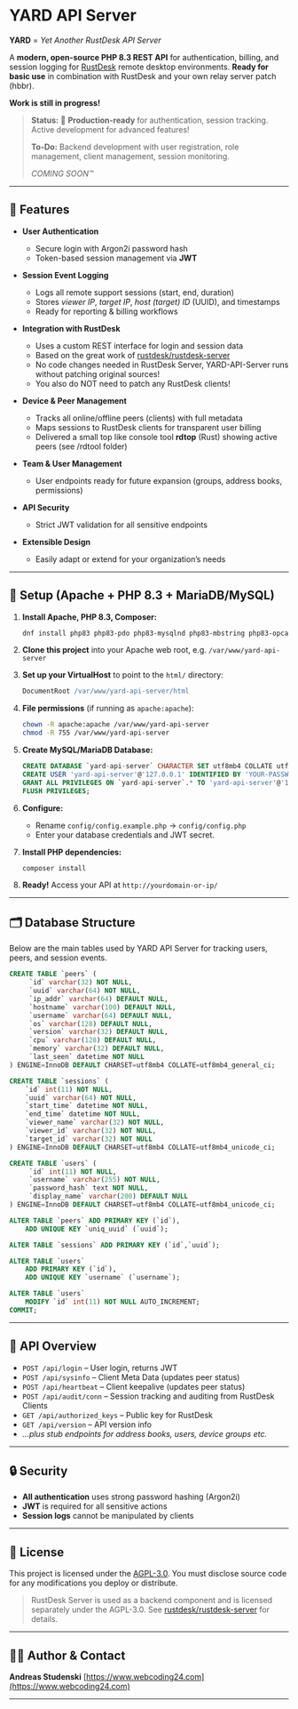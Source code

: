 # YARD API Server

**YARD** = *Yet Another RustDesk API Server*

A **modern, open-source PHP 8.3 REST API** for authentication, billing, and session logging for [RustDesk](https://rustdesk.com) remote desktop environments.
**Ready for basic use** in combination with RustDesk and your own relay server patch (hbbr).

**Work is still in progress!**

> **Status:** 🚀 **Production-ready** for authentication, session tracking.
> Active development for advanced features!
> 
> **To-Do:** Backend development with user registration, role management, client management, session monitoring.
> 
> *COMING SOON™*

---

## 🌟 Features

* **User Authentication**

    * Secure login with Argon2i password hash
    * Token-based session management via **JWT**
* **Session Event Logging**

    * Logs all remote support sessions (start, end, duration)
    * Stores *viewer IP*, *target IP*, *host (target) ID* (UUID), and timestamps
    * Ready for reporting & billing workflows
* **Integration with RustDesk**

    * Uses a custom REST interface for login and session data
    * Based on the great work of [rustdesk/rustdesk-server](https://github.com/rustdesk/rustdesk-server) 
    * No code changes needed in RustDesk Server, YARD-API-Server runs without patching original sources!
    * You also do NOT need to patch any RustDesk clients!
* **Device & Peer Management**

    * Tracks all online/offline peers (clients) with full metadata
    * Maps sessions to RustDesk clients for transparent user billing
    * Delivered a small top like console tool **rdtop** (Rust) showing active peers (see /rdtool folder)
* **Team & User Management**

    * User endpoints ready for future expansion (groups, address books, permissions)
* **API Security**

    * Strict JWT validation for all sensitive endpoints
* **Extensible Design**

    * Easily adapt or extend for your organization’s needs

---

## 🚀 Setup (Apache + PHP 8.3 + MariaDB/MySQL)

1. **Install Apache, PHP 8.3, Composer:**

   ```bash
   dnf install php83 php83-pdo php83-mysqlnd php83-mbstring php83-opcache composer
   ```
2. **Clone this project** into your Apache web root, e.g. `/var/www/yard-api-server`
3. **Set up your VirtualHost** to point to the `html/` directory:

   ```apache
   DocumentRoot /var/www/yard-api-server/html
   ```
4. **File permissions** (if running as `apache:apache`):

   ```bash
   chown -R apache:apache /var/www/yard-api-server
   chmod -R 755 /var/www/yard-api-server
   ```
5. **Create MySQL/MariaDB Database:**

   ```sql
   CREATE DATABASE `yard-api-server` CHARACTER SET utf8mb4 COLLATE utf8mb4_unicode_ci;
   CREATE USER 'yard-api-server'@'127.0.0.1' IDENTIFIED BY 'YOUR-PASSWORD';
   GRANT ALL PRIVILEGES ON `yard-api-server`.* TO 'yard-api-server'@'127.0.0.1';
   FLUSH PRIVILEGES;
   ```
6. **Configure:**

    * Rename `config/config.example.php` → `config/config.php`
    * Enter your database credentials and JWT secret.
7. **Install PHP dependencies:**

   ```bash
   composer install
   ```
8. **Ready!**
   Access your API at `http://yourdomain-or-ip/`

---

## 🗂️ Database Structure

Below are the main tables used by YARD API Server for tracking users, peers, and session events.

```sql
CREATE TABLE `peers` (
     `id` varchar(32) NOT NULL,
     `uuid` varchar(64) NOT NULL,
     `ip_addr` varchar(64) DEFAULT NULL,
     `hostname` varchar(100) DEFAULT NULL,
     `username` varchar(64) DEFAULT NULL,
     `os` varchar(128) DEFAULT NULL,
     `version` varchar(32) DEFAULT NULL,
     `cpu` varchar(128) DEFAULT NULL,
     `memory` varchar(32) DEFAULT NULL,
     `last_seen` datetime NOT NULL
) ENGINE=InnoDB DEFAULT CHARSET=utf8mb4 COLLATE=utf8mb4_general_ci;

CREATE TABLE `sessions` (
    `id` int(11) NOT NULL,
    `uuid` varchar(64) NOT NULL,
    `start_time` datetime NOT NULL,
    `end_time` datetime NOT NULL,
    `viewer_name` varchar(32) NOT NULL,
    `viewer_id` varchar(32) NOT NULL,
    `target_id` varchar(32) NOT NULL
) ENGINE=InnoDB DEFAULT CHARSET=utf8mb4 COLLATE=utf8mb4_unicode_ci;

CREATE TABLE `users` (
     `id` int(11) NOT NULL,
     `username` varchar(255) NOT NULL,
     `password_hash` text NOT NULL,
     `display_name` varchar(200) DEFAULT NULL
) ENGINE=InnoDB DEFAULT CHARSET=utf8mb4 COLLATE=utf8mb4_unicode_ci;

ALTER TABLE `peers` ADD PRIMARY KEY (`id`), 
    ADD UNIQUE KEY `uniq_uuid` (`uuid`);

ALTER TABLE `sessions` ADD PRIMARY KEY (`id`,`uuid`);

ALTER TABLE `users`
    ADD PRIMARY KEY (`id`),
    ADD UNIQUE KEY `username` (`username`);

ALTER TABLE `users`
    MODIFY `id` int(11) NOT NULL AUTO_INCREMENT;
COMMIT;
```

---

## 🔌 API Overview

* `POST /api/login` – User login, returns JWT
* `POST /api/sysinfo` – Client Meta Data (updates peer status)
* `POST /api/heartbeat` – Client keepalive (updates peer status)
* `POST /api/audit/conn` – Session tracking and auditing from RustDesk Clients
* `GET /api/authorized_keys` – Public key for RustDesk
* `GET /api/version` – API version info
* *…plus stub endpoints for address books, users, device groups etc.*

---

## 🔒 Security

* **All authentication** uses strong password hashing (Argon2i)
* **JWT** is required for all sensitive actions
* **Session logs** cannot be manipulated by clients

---

## 📝 License

This project is licensed under the [AGPL-3.0](./LICENSE).
You must disclose source code for any modifications you deploy or distribute.

> RustDesk Server is used as a backend component and is licensed separately under the AGPL-3.0.
> See [rustdesk/rustdesk-server](https://github.com/rustdesk/rustdesk-server) for details.

---

## 🧑‍💻 Author & Contact

**Andreas Studenski**
[https://www.webcoding24.com](https://www.webcoding24.com)

---
